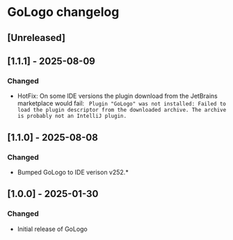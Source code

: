 
# GoLogo changelog

## [Unreleased]

## [1.1.1] - 2025-08-09

### Changed

- HotFix: On some IDE versions the plugin download from the JetBrains marketplace would fail: `
Plugin "GoLogo" was not installed: Failed to load the plugin descriptor from the downloaded archive. The archive is probably not an IntelliJ plugin.`

## [1.1.0] - 2025-08-08

### Changed

- Bumped GoLogo to IDE verison v252.*


## [1.0.0] - 2025-01-30

### Changed

- Initial release of GoLogo
